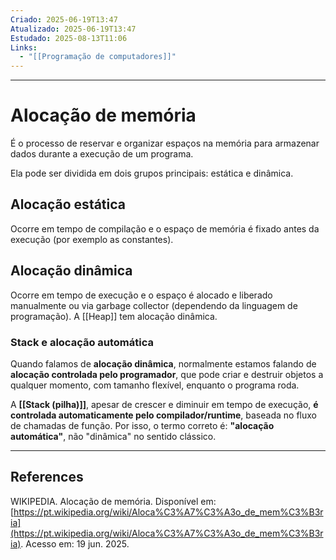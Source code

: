 ```yaml
---
Criado: 2025-06-19T13:47
Atualizado: 2025-06-19T13:47
Estudado: 2025-08-13T11:06
Links:
  - "[[Programação de computadores]]"
---
```

---
# Alocação de memória

É o processo de reservar e organizar espaços na memória para armazenar dados durante a execução de um programa.

Ela pode ser dividida em dois grupos principais: estática e dinâmica.

## Alocação estática

Ocorre em tempo de compilação e o espaço de memória é fixado antes da execução (por exemplo as constantes).

## Alocação dinâmica

Ocorre em tempo de execução e o espaço é alocado e liberado manualmente ou via garbage collector (dependendo da linguagem de programação).  A [[Heap]] tem alocação dinâmica.

### Stack e alocação automática

Quando falamos de **alocação dinâmica**, normalmente estamos falando de **alocação controlada pelo programador**, que pode criar e destruir objetos a qualquer momento, com tamanho flexível, enquanto o programa roda.

A **[[Stack (pilha)]]**, apesar de crescer e diminuir em tempo de execução, **é controlada automaticamente pelo compilador/runtime**, baseada no fluxo de chamadas de função. Por isso, o termo correto é: **"alocação automática"**, não "dinâmica" no sentido clássico.

---
## References

WIKIPEDIA. Alocação de memória. Disponível em: [https://pt.wikipedia.org/wiki/Aloca%C3%A7%C3%A3o_de_mem%C3%B3ria](https://pt.wikipedia.org/wiki/Aloca%C3%A7%C3%A3o_de_mem%C3%B3ria). Acesso em: 19 jun. 2025.